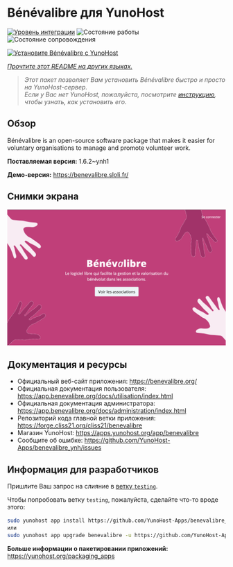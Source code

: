 <!--
Важно: этот README был автоматически сгенерирован <https://github.com/YunoHost/apps/tree/master/tools/readme_generator>
Он НЕ ДОЛЖЕН редактироваться вручную.
-->

# Bénévalibre для YunoHost

[![Уровень интеграции](https://apps.yunohost.org/badge/integration/benevalibre)](https://ci-apps.yunohost.org/ci/apps/benevalibre/)
![Состояние работы](https://apps.yunohost.org/badge/state/benevalibre)
![Состояние сопровождения](https://apps.yunohost.org/badge/maintained/benevalibre)

[![Установите Bénévalibre с YunoHost](https://install-app.yunohost.org/install-with-yunohost.svg)](https://install-app.yunohost.org/?app=benevalibre)

*[Прочтите этот README на других языках.](./ALL_README.md)*

> *Этот пакет позволяет Вам установить Bénévalibre быстро и просто на YunoHost-сервер.*  
> *Если у Вас нет YunoHost, пожалуйста, посмотрите [инструкцию](https://yunohost.org/install), чтобы узнать, как установить его.*

## Обзор

Bénévalibre is an open-source software package that makes it easier for voluntary organisations to manage and promote volunteer work.


**Поставляемая версия:** 1.6.2~ynh1

**Демо-версия:** <https://benevalibre.sloli.fr/>

## Снимки экрана

![Снимок экрана Bénévalibre](./doc/screenshots/screenshot.png)

## Документация и ресурсы

- Официальный веб-сайт приложения: <https://benevalibre.org/>
- Официальная документация пользователя: <https://app.benevalibre.org/docs/utilisation/index.html>
- Официальная документация администратора: <https://app.benevalibre.org/docs/administration/index.html>
- Репозиторий кода главной ветки приложения: <https://forge.cliss21.org/cliss21/benevalibre>
- Магазин YunoHost: <https://apps.yunohost.org/app/benevalibre>
- Сообщите об ошибке: <https://github.com/YunoHost-Apps/benevalibre_ynh/issues>

## Информация для разработчиков

Пришлите Ваш запрос на слияние в [ветку `testing`](https://github.com/YunoHost-Apps/benevalibre_ynh/tree/testing).

Чтобы попробовать ветку `testing`, пожалуйста, сделайте что-то вроде этого:

```bash
sudo yunohost app install https://github.com/YunoHost-Apps/benevalibre_ynh/tree/testing --debug
или
sudo yunohost app upgrade benevalibre -u https://github.com/YunoHost-Apps/benevalibre_ynh/tree/testing --debug
```

**Больше информации о пакетировании приложений:** <https://yunohost.org/packaging_apps>
